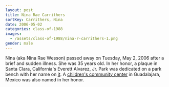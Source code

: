```yaml
---
layout: post
title: Nina Rae Carrithers
sortKey: Carrithers, Nina
date: 2006-05-02
categories: class-of-1988
images:
  - /assets/class-of-1988/nina-r-carrithers-1.png
gender: male
---
```

Nina (aka Nina Rae Wesson) passed away on Tuesday, May 2, 2006 after a brief and sudden illness.  She was 35 years old.  In her honor, a plaque in Santa Clara, California's Everett Alvarez, Jr. Park was dedicated on a park bench with her name on [it](https://www.waymarking.com/waymarks/WMCBW3_Nina_Rae_Wesson_Santa_Clara_CA).  A [children's community center](https://childreninternational.blogspot.com/2007_08_01_archive.html) in Guadalajara, Mexico was also named in her honor.
